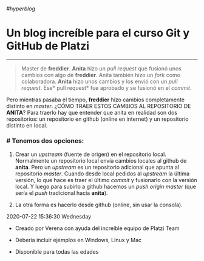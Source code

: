 ###### #hyperblog
# Un blog increíble para el curso Git y GitHub de Platzi

------------

> Master de **freddier**. **Anita** hizo un *pull request* que fusionó unos cambios con algo de **freddier**. Anita también hizo un *fork* como colaboradora. **Anita** hizo unos cambios y los envió con un *pull request*. Ese* pull request* fue aprobado y se fusionó en el *commit*. 

Pero mientras pasaba el tiempo, **freddier** hizo cambios completamente distinto en *master*. ¿CÓMO TRAER ESTOS CAMBIOS AL REPOSITORIO DE **ANITA**? Para traerlo hay que entender que anita en realidad  son dos repositorios: un repositorio en github (online en internet) y un repositorio distinto en local.

### # Tenemos dos opciones: 

1. Crear un *upstream* (fuente de origen) en el repositorio local. Normalmente un repositorio local envía cambios locales al github de **anita**. Pero un *upstream* es un repositorio adicional que apunta al repositorio *master*. Cuando desde local pedidos al *upstream* la última versión, lo que hace es traer el último *commit* y fusionarlo con la versión local. Y luego para subirlo a github hacemos un *push origin* *master* (que sería el *push* tradicional hacia **anita**). 

3. La otra forma es hacerlo desde github (online, sin usar la consola).

2020-07-22 15:36:30 Wednesday

* Creado por Verena con ayuda del increíble equipo de Platzi Team

* Debería incluir ejemplos en Windows, Linux y Mac

* Disponible para todas las edades